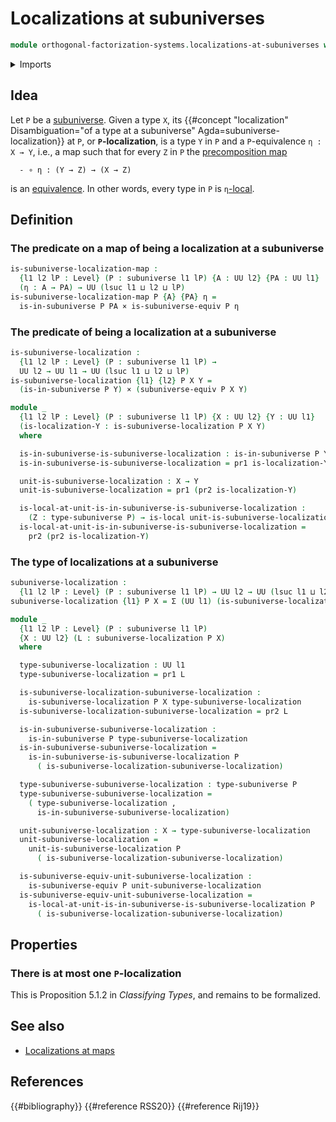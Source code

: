 # Localizations at subuniverses

```agda
module orthogonal-factorization-systems.localizations-at-subuniverses where
```

<details><summary>Imports</summary>

```agda
open import foundation.cartesian-product-types
open import foundation.dependent-pair-types
open import foundation.subuniverses
open import foundation.universe-levels

open import orthogonal-factorization-systems.subuniverse-equivalences
open import orthogonal-factorization-systems.types-local-at-maps
```

</details>

## Idea

Let `P` be a [subuniverse](foundation.subuniverses.md). Given a type `X`, its
{{#concept "localization" Disambiguation="of a type at a subuniverse" Agda=subuniverse-localization}}
at `P`, or **`P`-localization**, is a type `Y` in `P` and a `P`-equivalence
`η : X → Y`, i.e., a map such that for every `Z` in `P` the
[precomposition map](foundation-core.function-types.md)

```text
  - ∘ η : (Y → Z) → (X → Z)
```

is an [equivalence](foundation-core.equivalences.md). In other words, every type
in `P` is `η`[-local](orthogonal-factorization-systems.types-local-at-maps.md).

## Definition

### The predicate on a map of being a localization at a subuniverse

```agda
is-subuniverse-localization-map :
  {l1 l2 lP : Level} (P : subuniverse l1 lP) {A : UU l2} {PA : UU l1}
  (η : A → PA) → UU (lsuc l1 ⊔ l2 ⊔ lP)
is-subuniverse-localization-map P {A} {PA} η =
  is-in-subuniverse P PA × is-subuniverse-equiv P η
```

### The predicate of being a localization at a subuniverse

```agda
is-subuniverse-localization :
  {l1 l2 lP : Level} (P : subuniverse l1 lP) →
  UU l2 → UU l1 → UU (lsuc l1 ⊔ l2 ⊔ lP)
is-subuniverse-localization {l1} {l2} P X Y =
  (is-in-subuniverse P Y) × (subuniverse-equiv P X Y)
```

```agda
module _
  {l1 l2 lP : Level} (P : subuniverse l1 lP) {X : UU l2} {Y : UU l1}
  (is-localization-Y : is-subuniverse-localization P X Y)
  where

  is-in-subuniverse-is-subuniverse-localization : is-in-subuniverse P Y
  is-in-subuniverse-is-subuniverse-localization = pr1 is-localization-Y

  unit-is-subuniverse-localization : X → Y
  unit-is-subuniverse-localization = pr1 (pr2 is-localization-Y)

  is-local-at-unit-is-in-subuniverse-is-subuniverse-localization :
    (Z : type-subuniverse P) → is-local unit-is-subuniverse-localization (pr1 Z)
  is-local-at-unit-is-in-subuniverse-is-subuniverse-localization =
    pr2 (pr2 is-localization-Y)
```

### The type of localizations at a subuniverse

```agda
subuniverse-localization :
  {l1 l2 lP : Level} (P : subuniverse l1 lP) → UU l2 → UU (lsuc l1 ⊔ l2 ⊔ lP)
subuniverse-localization {l1} P X = Σ (UU l1) (is-subuniverse-localization P X)
```

```agda
module _
  {l1 l2 lP : Level} (P : subuniverse l1 lP)
  {X : UU l2} (L : subuniverse-localization P X)
  where

  type-subuniverse-localization : UU l1
  type-subuniverse-localization = pr1 L

  is-subuniverse-localization-subuniverse-localization :
    is-subuniverse-localization P X type-subuniverse-localization
  is-subuniverse-localization-subuniverse-localization = pr2 L

  is-in-subuniverse-subuniverse-localization :
    is-in-subuniverse P type-subuniverse-localization
  is-in-subuniverse-subuniverse-localization =
    is-in-subuniverse-is-subuniverse-localization P
      ( is-subuniverse-localization-subuniverse-localization)

  type-subuniverse-subuniverse-localization : type-subuniverse P
  type-subuniverse-subuniverse-localization =
    ( type-subuniverse-localization ,
      is-in-subuniverse-subuniverse-localization)

  unit-subuniverse-localization : X → type-subuniverse-localization
  unit-subuniverse-localization =
    unit-is-subuniverse-localization P
      ( is-subuniverse-localization-subuniverse-localization)

  is-subuniverse-equiv-unit-subuniverse-localization :
    is-subuniverse-equiv P unit-subuniverse-localization
  is-subuniverse-equiv-unit-subuniverse-localization =
    is-local-at-unit-is-in-subuniverse-is-subuniverse-localization P
      ( is-subuniverse-localization-subuniverse-localization)
```

## Properties

### There is at most one `P`-localization

This is Proposition 5.1.2 in _Classifying Types_, and remains to be formalized.

## See also

- [Localizations at maps](orthogonal-factorization-systems.localizations-at-maps.md)

## References

{{#bibliography}} {{#reference RSS20}} {{#reference Rij19}}
